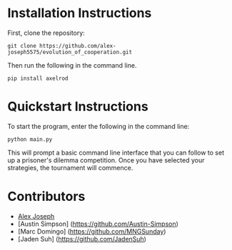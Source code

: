 # Installation Instructions
First, clone the repository:
```
git clone https://github.com/alex-joseph5575/evolution_of_cooperation.git
```
Then run the following in the command line. 
```
pip install axelrod
```

# Quickstart Instructions
To start the program, enter the following in the command line:
```
python main.py
```
This will prompt a basic command line interface that you can follow to set up a prisoner's dilemma competition. Once you have selected your strategies, the tournament will commence. 

# Contributors
* [Alex Joseph](https://github.com/alex-joseph5575)
* [Austin Simpson] (https://github.com/Austin-Simpson)
* [Marc Domingo] (https://github.com/MNGSunday)
* [Jaden Suh] (https://github.com/JadenSuh)
